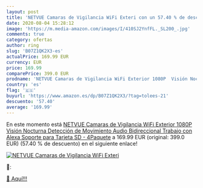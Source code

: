 ```yaml
---
layout: post
title: 'NETVUE Camaras de Vigilancia WiFi Exteri con un 57.40 % de descuento'
date: 2020-08-04 15:28:12
image: 'https://m.media-amazon.com/images/I/410SJ2YnfFL._SL200_.jpg'
comments: true
category: ofertas
author: ring
slug: 'B07Z1QK2X3-es'
actualPrice: 169.99 EUR
currency: EUR
price: 169.99
comparePrice: 399.0 EUR
prodname: 'NETVUE Camaras de Vigilancia WiFi Exterior 1080P  Visión Nocturna  Detección de Movimiento  Audio Bidireccional  Trabajo con Alexa  Soporte para Tarjeta SD - 4Paquete'
country: 'es'
flag: '🇪🇸'
buyurl: 'https://www.amazon.es/dp/B07Z1QK2X3/?tag=tolees-21'
descuento: '57.40'
average: '169.99'
---
```


En este momento está [NETVUE Camaras de Vigilancia WiFi Exterior 1080P  Visión Nocturna  Detección de Movimiento  Audio Bidireccional  Trabajo con Alexa  Soporte para Tarjeta SD - 4Paquete](https://www.amazon.es/dp/B07Z1QK2X3/?tag=tolees-21) a 169.99 EUR (original: 399.0 EUR) (57.40 %  de descuento) en el siguiente enlace!

[![NETVUE Camaras de Vigilancia WiFi Exteri](https://m.media-amazon.com/images/I/410SJ2YnfFL._SL200_.jpg)](https://www.amazon.es/dp/B07Z1QK2X3/?tag=tolees-21)

🔎:


[🛒 Aquí!!!](https://www.amazon.es/dp/B07Z1QK2X3/?tag=tolees-21)

